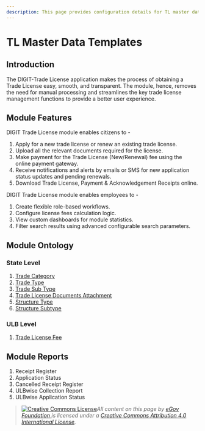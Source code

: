```yaml
---
description: This page provides configuration details for TL master data templates
---
```


# TL Master Data Templates

## Introduction

The DIGIT-Trade License application makes the process of obtaining a Trade License easy, smooth, and transparent. The module, hence, removes the need for manual processing and streamlines the key trade license management functions to provide a better user experience.

## Module Features

DIGIT Trade License module enables citizens to -

1. Apply for a new trade license or renew an existing trade license.
2. Upload all the relevant documents required for the license.
3. Make payment for the Trade License \(New/Renewal\) fee using the online payment gateway.
4. Receive notifications and alerts by emails or SMS for new application status updates and pending renewals.
5. Download Trade License, Payment & Acknowledgement Receipts online.

DIGIT Trade License module enables employees to -

1. Create flexible role-based workflows.
2. Configure license fees calculation logic.
3. View custom dashboards for module statistics.
4. Filter search results using advanced configurable search parameters.

## Module Ontology

### State Level <a id="State-Level"></a>

1. [Trade Category](trade-category.md)
2. [Trade Type](trade-type.md)
3. [Trade Sub Type](trade-sub-type.md)
4. [Trade License Documents Attachment](trade-license-document-attachment.md)
5. [Structure Type](structure-type.md)
6. [Structure Subtype](structure-sub-type.md)

### ULB Level <a id="ULB-Level"></a>

1. [Trade License Fee](trade-license-fee.md)

## Module Reports

1. Receipt Register
2. Application Status
3. Cancelled Receipt Register
4. ULBwise Collection Report
5. ULBwise Application Status

> [![Creative Commons License](https://i.creativecommons.org/l/by/4.0/80x15.png)](http://creativecommons.org/licenses/by/4.0/)_All content on this page by_ [_eGov Foundation_ ](https://egov.org.in/)_is licensed under a_ [_Creative Commons Attribution 4.0 International License_](http://creativecommons.org/licenses/by/4.0/)_._

